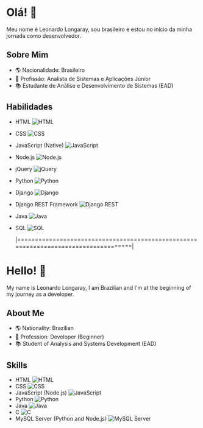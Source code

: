 # Olá! 👋

Meu nome é Leonardo Longaray, sou brasileiro e estou no início da minha jornada como desenvolvedor.

## Sobre Mim
- 🌎 Nacionalidade: Brasileiro
- 💼 Profissão: Analista de Sistemas e Aplicações Júnior
- 📚 Estudante de Análise e Desenvolvimento de Sistemas (EAD)

## Habilidades
- HTML ![HTML](https://img.shields.io/badge/profici%C3%AAncia-Avan%C3%A7ado-brightgreen)
- CSS ![CSS](https://img.shields.io/badge/profici%C3%AAncia-Intermedi%C3%A1rio-yellow)
- JavaScript (Native) ![JavaScript](https://img.shields.io/badge/profici%C3%AAncia-Intermedi%C3%A1rio-yellow)
- Node.js ![Node.js](https://img.shields.io/badge/profici%C3%AAncia-B%C3%A1sico-red)
- jQuery ![jQuery](https://img.shields.io/badge/profici%C3%AAncia-B%C3%A1sico-red)
- Python ![Python](https://img.shields.io/badge/profici%C3%AAncia-Avan%C3%A7ado-brightgreen)
- Django ![Django](https://img.shields.io/badge/profici%C3%AAncia-Avan%C3%A7ado-brightgreen)
- Django REST Framework ![Django REST](https://img.shields.io/badge/profici%C3%AAncia-B%C3%A1sico-red)
- Java ![Java](https://img.shields.io/badge/profici%C3%AAncia-B%C3%A1sico-red)
- SQL ![SQL](https://img.shields.io/badge/profici%C3%AAncia-Intermedi%C3%A1rio-yellow)


  |====================================================================================|

# Hello! 👋

My name is Leonardo Longaray, I am Brazilian and I'm at the beginning of my journey as a developer.

## About Me
- 🌎 Nationality: Brazilian
- 💼 Profession: Developer (Beginner)
- 📚 Student of Analysis and Systems Development (EAD)

## Skills
- HTML ![HTML](https://img.shields.io/badge/proficiency-Beginner-green)
- CSS ![CSS](https://img.shields.io/badge/proficiency-Beginner-green)
- JavaScript (Node.js) ![JavaScript](https://img.shields.io/badge/proficiency-Beginner-green)
- Python ![Python](https://img.shields.io/badge/proficiency-Beginner%20to%20Intermediate-yellowgreen)
- Java ![Java](https://img.shields.io/badge/proficiency-Basic-red)
- C ![C](https://img.shields.io/badge/proficiency-Intermediate-yellow)
- MySQL Server (Python and Node.js) ![MySQL Server](https://img.shields.io/badge/proficiency-Beginner%20to%20Intermediate-yellowgreen)
